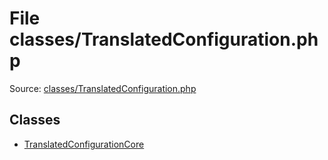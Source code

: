 File classes/TranslatedConfiguration.php
=========

Source: [classes/TranslatedConfiguration.php](https://github.com/PrestaShop/PrestaShop/blob/1.5.6.3/classes/TranslatedConfiguration.php)


Classes
-------

* [TranslatedConfigurationCore](class.TranslatedConfigurationCore.md)

